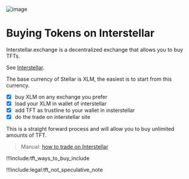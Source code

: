 ![image](img/interstellar_logo.png)

# Buying Tokens on Interstellar

Interstellar.exchange is a decentralized exchange that allows you to buy TFTs. 

See [Interstellar](https://interstellar.exchange).

The base currency of Stellar is XLM, the easiest is to start from this currency.

- [X] buy XLM on any exchange you prefer
- [X] load your XLM in wallet of interstellar
- [X] add TFT as trustline to your wallet in insterstellar
- [X] do the trade on interstellar site

This is a straight forward process and will allow you to buy unlimited amounts of TFT.

> Manual: [how to trade on Interstellar](tft_interstellar_manual)

!!!include:tft_ways_to_buy_include

!!!include:legal:tft_not_speculative_note
